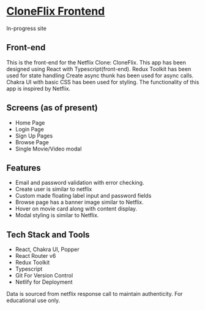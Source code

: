 # [CloneFlix Frontend](https://cloneflix-frontend.netlify.app/) 
In-progress site
## Front-end
This is the front-end for the Netflix Clone: CloneFlix.
This app has been designed using React with Typescript(front-end).
Redux Toolkit has been used for state handling
Create async thunk has been used for async calls.
Chakra UI with basic CSS has been used for styling.
The functionality of this app is inspired by Netflix.

## Screens (as of present)
- Home Page
- Login Page
- Sign Up Pages
- Browse Page
- Single Movie/Video modal
  
## Features
- Email and password validation with error checking.
- Create user is similar to netflix
- Custom made floating label input and password fields
- Browse page has a banner image similar to Netflix.
- Hover on movie card along with content display.
- Modal styling is similar to Netflix. 

## Tech Stack and Tools
- React, Chakra UI, Popper
- React Router v6
- Redux Toolkit
- Typescript
- Git For Version Control
- Netlify for Deployment

Data is sourced from netflix response call to maintain authenticity. For educational use only.
